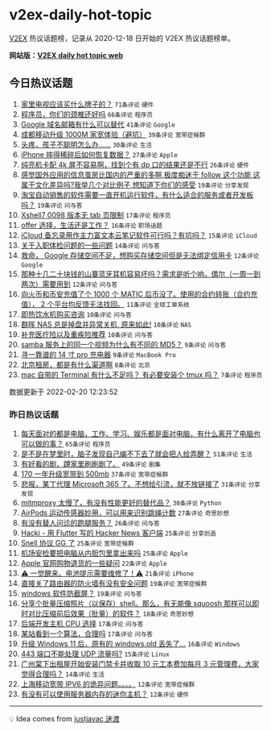 # v2ex-daily-hot-topic

[V2EX](https://www.v2ex.com/) 热议话题榜，记录从 2020-12-18 日开始的 V2EX 热议话题榜单。

**网站版：[V2EX daily hot topic web](https://boojack.github.io/v2ex-daily-hot-topic-web/)**

## 今日热议话题

<!-- TODAY BEGIN -->

1. [家里电视应该买什么牌子的？](https://www.v2ex.com/t/835139) `71条评论` `硬件`
1. [程序员，你们的颈椎还好吗](https://www.v2ex.com/t/835152) `66条评论` `程序员`
1. [Google 域名邮箱有什么可以替代](https://www.v2ex.com/t/835155) `41条评论` `Google`
1. [成都移动升级 1000M 家宽体验（避坑）](https://www.v2ex.com/t/835158) `39条评论` `宽带症候群`
1. [头疼，孩子不聪明怎么办……](https://www.v2ex.com/t/835185) `30条评论` `生活`
1. [iPhone 摔得稀碎后如何恢复数据？](https://www.v2ex.com/t/835177) `27条评论` `Apple`
1. [纯亮机卡配 4k 屏不容易啊，找到个有 dp 口的结果还是不行](https://www.v2ex.com/t/835169) `26条评论` `硬件`
1. [感觉国外应用的信息茧房比国内的严重的多啊,极度痴迷于 follow 这个功能,这属于文化差异吗?我举几个对比例子,想知道下你们的感受](https://www.v2ex.com/t/835238) `19条评论` `分享发现`
1. [淘宝自动销售的软件需要一直开机运行软件，有什么适合的服务或者开发板吗？](https://www.v2ex.com/t/835144) `19条评论` `问与答`
1. [Xshell7 0098 版本无 tab 页限制](https://www.v2ex.com/t/835196) `17条评论` `程序员`
1. [offer 选择，生活还是工作？](https://www.v2ex.com/t/835203) `16条评论` `职场话题`
1. [iCloud 备忘录用作主力富文本云笔记软件可行吗？有坑吗？](https://www.v2ex.com/t/835209) `15条评论` `iCloud`
1. [关于入职体检问题的一些问题](https://www.v2ex.com/t/835182) `14条评论` `问与答`
1. [救命， Google 存储空间不足，想购买存储空间但是无法绑定信用卡](https://www.v2ex.com/t/835220) `12条评论` `Google`
1. [那种十几二十块钱的山寨蓝牙耳机容易坏吗？需求是听个响，偶尔（一周一到两次）需要用到](https://www.v2ex.com/t/835137) `12条评论` `问与答`
1. [向火币和币安充值了个 1000 个 MATIC 后币没了。使用的合约转账（合约充值）， 2 个平台均反馈无法找回。](https://www.v2ex.com/t/835199) `11条评论` `全球工单系统`
1. [即热饮水机购买咨询](https://www.v2ex.com/t/835217) `10条评论` `问与答`
1. [群晖 NAS 总是掉盘并异常关机, 原来如此!](https://www.v2ex.com/t/835197) `10条评论` `NAS`
1. [补充医疗险以及重疾险推荐](https://www.v2ex.com/t/835178) `10条评论` `问与答`
1. [samba 服务上的同一个视频为什么有不同的 MD5？](https://www.v2ex.com/t/835215) `9条评论` `问与答`
1. [寻一靠谱的 14 寸 pro 充电器](https://www.v2ex.com/t/835148) `9条评论` `MacBook Pro`
1. [北京租房，都是有什么渠道啊](https://www.v2ex.com/t/835141) `8条评论` `北京`
1. [mac 自带的 Terminal 有什么不足吗？ 有必要安装个 tmux 吗？](https://www.v2ex.com/t/835246) `7条评论` `程序员`

数据更新于 2022-02-20 12:23:52

<!-- TODAY END -->

### 昨日热议话题

<!-- YESTERDAY BEGIN -->

1. [每天面对的都是电脑，工作、学习、娱乐都是面对电脑，有什么离开了电脑也可以做的事？](https://www.v2ex.com/t/835022) `65条评论` `程序员`
1. [是不是在梦里时，脑子发现自己编不下去了就会把人给弄醒？](https://www.v2ex.com/t/834962) `51条评论` `生活`
1. [有好看的剧，蹲家里刷刷剧了。](https://www.v2ex.com/t/834968) `49条评论` `剧集`
1. [170 一年升级宽带到 500mb](https://www.v2ex.com/t/835000) `37条评论` `宽带症候群`
1. [悲报，某丁代理 Microsoft 365 了。不想给引流，就不放链接了](https://www.v2ex.com/t/834964) `31条评论` `分享发现`
1. [mitmproxy 太慢了，有没有性能更好的替代品？](https://www.v2ex.com/t/835061) `30条评论` `Python`
1. [AirPods 运动传感器妙用，可以用来识别跳绳计数](https://www.v2ex.com/t/834969) `27条评论` `奇思妙想`
1. [有没有替人问诊的跑腿服务？](https://www.v2ex.com/t/835041) `26条评论` `问与答`
1. [Hacki - 用 Flutter 写的 Hacker News 客户端](https://www.v2ex.com/t/834989) `25条评论` `分享创造`
1. [Snell 协议 GG 了](https://www.v2ex.com/t/835007) `25条评论` `宽带症候群`
1. [机场安检要把电脑从内胆包里拿出来吗](https://www.v2ex.com/t/835013) `25条评论` `Apple`
1. [Apple 官网购物退货的一些疑问](https://www.v2ex.com/t/834982) `22条评论` `Apple`
1. [⚠️ 一觉醒来。电池提示需要维修了！⚠️](https://www.v2ex.com/t/835096) `21条评论` `iPhone`
1. [直接关了路由器的防火墙有没有安全问题](https://www.v2ex.com/t/835079) `19条评论` `宽带症候群`
1. [windows 软件防截屏？](https://www.v2ex.com/t/835037) `19条评论` `问与答`
1. [分享个批量压缩照片（以保存）shell。那么，有无能像 squoosh 那样可以即时对比压缩前后效果（批量）的软件？](https://www.v2ex.com/t/835023) `18条评论` `奇思妙想`
1. [后端开发主机 CPU 选择](https://www.v2ex.com/t/835065) `17条评论` `问与答`
1. [某站看到一个算法，合理吗](https://www.v2ex.com/t/834960) `17条评论` `问与答`
1. [升级 Windows 11 后，原有的 windows.old 丢失了...](https://www.v2ex.com/t/835058) `16条评论` `Windows`
1. [443 端口不能处理 UDP 流量吗?](https://www.v2ex.com/t/835072) `15条评论` `Linux`
1. [广州棠下出租屋开始安装门禁卡并收取 10 元工本费加每月 3 元管理费，大家觉得合理吗？](https://www.v2ex.com/t/835086) `14条评论` `生活`
1. [上海移动宽带 IPV6 的诡异问题。。。。](https://www.v2ex.com/t/835101) `12条评论` `宽带症候群`
1. [有没有可以使用服务器内存的迷你主机？](https://www.v2ex.com/t/835003) `12条评论` `硬件`

<!-- YESTERDAY END -->

---

💡 Idea comes from [justjavac 迷渡](https://github.com/justjavac/)

